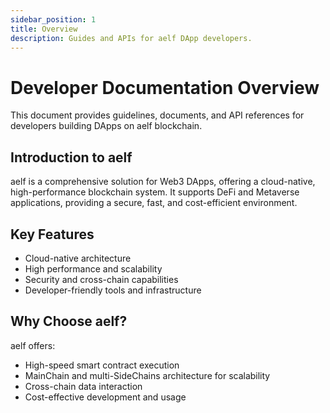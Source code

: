 ```yaml
---
sidebar_position: 1
title: Overview
description: Guides and APIs for aelf DApp developers.
---
```


# Developer Documentation Overview

This document provides guidelines, documents, and API references for developers building DApps on aelf blockchain.

## Introduction to aelf

aelf is a comprehensive solution for Web3 DApps, offering a cloud-native, high-performance blockchain system. It supports DeFi and Metaverse applications, providing a secure, fast, and cost-efficient environment.    

## Key Features

- Cloud-native architecture
- High performance and scalability
- Security and cross-chain capabilities
- Developer-friendly tools and infrastructure

## Why Choose aelf?

aelf offers:

- High-speed smart contract execution
- MainChain and multi-SideChains architecture for scalability
- Cross-chain data interaction
- Cost-effective development and usage